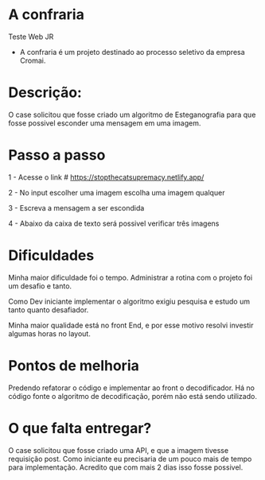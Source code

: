 # A confraria
 Teste Web JR

* A confraria é um projeto destinado ao processo seletivo da empresa Cromai.

# Descrição: 

O case solicitou que fosse criado um algoritmo de Esteganografia para que fosse possivel esconder uma mensagem em uma imagem.

# Passo a passo

1 - Acesse o link # https://stopthecatsupremacy.netlify.app/

2 - No input escolher uma imagem escolha uma imagem qualquer

3 - Escreva a mensagem a ser escondida

4 - Abaixo da caixa de texto será possivel verificar três imagens

# Dificuldades

Minha maior dificuldade foi o tempo. Administrar a rotina com o projeto foi um desafio e tanto.

Como Dev iniciante implementar o algoritmo exigiu pesquisa e estudo um tanto quanto desafiador.

Minha maior qualidade está no front End, e por esse motivo resolvi investir algumas horas no layout.

# Pontos de melhoria
Predendo refatorar o código e implementar ao front o decodificador. Há no código fonte o algoritmo de decodificação, porém não está sendo utilizado.

# O que falta entregar?

O case solicitou que fosse criado uma API, e que a imagem tivesse requisição post.
Como iniciante eu precisaria de um pouco mais de tempo para implementação. Acredito que com mais 2 dias isso fosse possivel. 



